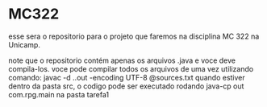 # MC322

esse sera o repositorio para o projeto que faremos na disciplina MC 322 na Unicamp.

note que o repositorio contém apenas os arquivos .java e voce deve compila-los.
voce pode compilar todos os arquivos de uma vez utilizando comando: javac -d ..out -encoding UTF-8 @sources.txt 
quando estiver dentro da pasta src, o codigo pode ser executado rodando java-cp out com.rpg.main na pasta tarefa1


